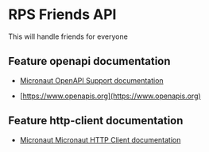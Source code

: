 # RPS Friends API
This will handle friends for everyone

## Feature openapi documentation

- [Micronaut OpenAPI Support documentation](https://micronaut-projects.github.io/micronaut-openapi/latest/guide/index.html)

- [https://www.openapis.org](https://www.openapis.org)

## Feature http-client documentation

- [Micronaut Micronaut HTTP Client documentation](https://docs.micronaut.io/latest/guide/index.html#httpClient)

